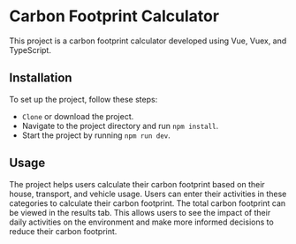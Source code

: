 # Carbon Footprint Calculator

This project is a carbon footprint calculator developed using Vue, Vuex, and TypeScript.

## Installation

To set up the project, follow these steps:

- `Clone` or download the project.
- Navigate to the project directory and run `npm install`.
- Start the project by running `npm run dev`.

## Usage

The project helps users calculate their carbon footprint based on their house, transport, and vehicle usage. Users can enter their activities in these categories to calculate their carbon footprint. The total carbon footprint can be viewed in the results tab. This allows users to see the impact of their daily activities on the environment and make more informed decisions to reduce their carbon footprint.
